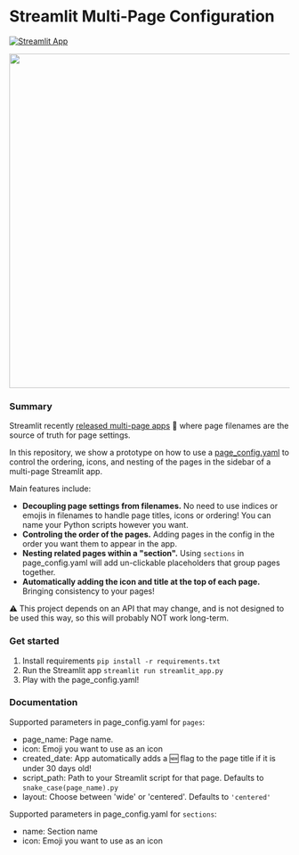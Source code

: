 # Streamlit Multi-Page Configuration

[![Streamlit App](https://static.streamlit.io/badges/streamlit_badge_black_white.svg)](https://blackary-mpa-config-streamlit-app-0bp2ol.streamlitapp.com/)

<img width="600" src="https://user-images.githubusercontent.com/7164864/178483961-1f9abf49-eb44-455f-9362-37951daf055a.gif">

### Summary 

Streamlit recently [released multi-page apps](https://blog.streamlit.io/introducing-multipage-apps/) 🎉 where page filenames are the source of truth for page settings. 

In this repository, we show a prototype on how to use a [page_config.yaml](https://github.com/blackary/mpa-config/blob/main/page_config.yaml) to control the ordering, icons, and nesting of the pages in the sidebar of a multi-page Streamlit app.

Main features include:

- **Decoupling page settings from filenames.** No need to use indices or emojis in filenames to handle page titles, icons or ordering! You can name your Python scripts however you want.
- **Controling the order of the pages.** Adding pages in the config in the order you want them to appear in the app.
- **Nesting related pages within a "section".** Using `sections` in page_config.yaml will add un-clickable placeholders that group pages together.
- **Automatically adding the icon and title at the top of each page.** Bringing consistency to your pages!

⚠️ This project depends on an API that may change, and is not designed to be used this way,
so this will probably NOT work long-term.


### Get started

1. Install requirements `pip install -r requirements.txt` 
2. Run the Streamlit app `streamlit run streamlit_app.py`
3. Play with the page_config.yaml!


### Documentation

Supported parameters in page_config.yaml for `pages`:
- page_name: Page name.
- icon: Emoji you want to use as an icon
- created_date: App automatically adds a 🆕 flag to the page title if it is under 30 days old!
- script_path: Path to your Streamlit script for that page. Defaults to `snake_case(page_name).py`
- layout: Choose between 'wide' or 'centered'. Defaults to `'centered'`

Supported parameters in page_config.yaml for `sections`:
- name: Section name
- icon: Emoji you want to use as an icon
